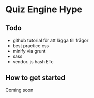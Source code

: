 Quiz Engine Hype
====================

## Todo
- github tutorial för att lägga till frågor
- best practice css
- minify via grunt
- sass
- vendor..js hash ETc

## How to get started
Coming soon
